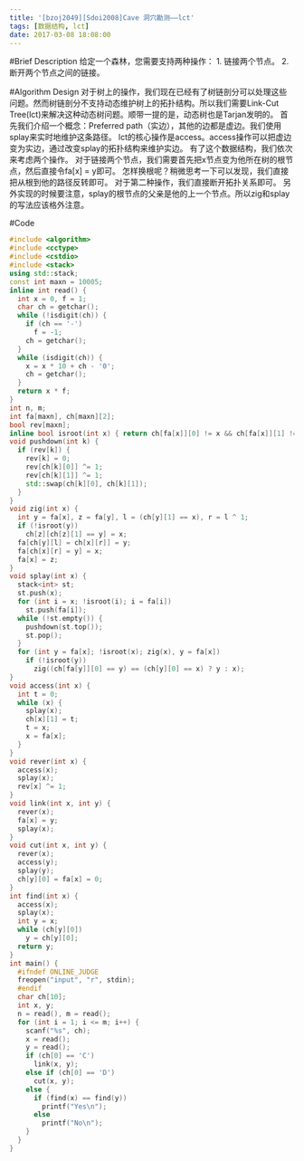 ```yaml
---
title: '[bzoj2049][Sdoi2008]Cave 洞穴勘测——lct'
tags: [数据结构, lct]
date: 2017-03-08 18:08:00
---
```


#Brief Description
给定一个森林，您需要支持两种操作：
1\. 链接两个节点。
2\. 断开两个节点之间的链接。

#Algorithm Design 
对于树上的操作，我们现在已经有了树链剖分可以处理这些问题。然而树链剖分不支持动态维护树上的拓扑结构。所以我们需要Link-Cut Tree(lct)来解决这种动态树问题。顺带一提的是，动态树也是Tarjan发明的。
首先我们介绍一个概念：Preferred path（实边），其他的边都是虚边。我们使用splay来实时地维护这条路径。
lct的核心操作是access。access操作可以把虚边变为实边，通过改变splay的拓扑结构来维护实边。
有了这个数据结构，我们依次来考虑两个操作。
对于链接两个节点，我们需要首先把x节点变为他所在树的根节点，然后直接令fa[x] = y即可。
怎样换根呢？稍微思考一下可以发现，我们直接把从根到他的路径反转即可。
对于第二种操作，我们直接断开拓扑关系即可。
另外实现的时候要注意，splay的根节点的父亲是他的上一个节点。所以zig和splay的写法应该格外注意。

#Code
```cpp
#include <algorithm>
#include <cctype>
#include <cstdio>
#include <stack>
using std::stack;
const int maxn = 10005;
inline int read() {
  int x = 0, f = 1;
  char ch = getchar();
  while (!isdigit(ch)) {
    if (ch == '-')
      f = -1;
    ch = getchar();
  }
  while (isdigit(ch)) {
    x = x * 10 + ch - '0';
    ch = getchar();
  }
  return x * f;
}
int n, m;
int fa[maxn], ch[maxn][2];
bool rev[maxn];
inline bool isroot(int x) { return ch[fa[x]][0] != x && ch[fa[x]][1] != x; }
void pushdown(int k) {
  if (rev[k]) {
    rev[k] = 0;
    rev[ch[k][0]] ^= 1;
    rev[ch[k][1]] ^= 1;
    std::swap(ch[k][0], ch[k][1]);
  }
}
void zig(int x) {
  int y = fa[x], z = fa[y], l = (ch[y][1] == x), r = l ^ 1;
  if (!isroot(y))
    ch[z][ch[z][1] == y] = x;
  fa[ch[y][l] = ch[x][r]] = y;
  fa[ch[x][r] = y] = x;
  fa[x] = z;
}
void splay(int x) {
  stack<int> st;
  st.push(x);
  for (int i = x; !isroot(i); i = fa[i])
    st.push(fa[i]);
  while (!st.empty()) {
    pushdown(st.top());
    st.pop();
  }
  for (int y = fa[x]; !isroot(x); zig(x), y = fa[x])
    if (!isroot(y))
      zig((ch[fa[y]][0] == y) == (ch[y][0] == x) ? y : x);
}
void access(int x) {
  int t = 0;
  while (x) {
    splay(x);
    ch[x][1] = t;
    t = x;
    x = fa[x];
  }
}
void rever(int x) {
  access(x);
  splay(x);
  rev[x] ^= 1;
}
void link(int x, int y) {
  rever(x);
  fa[x] = y;
  splay(x);
}
void cut(int x, int y) {
  rever(x);
  access(y);
  splay(y);
  ch[y][0] = fa[x] = 0;
}
int find(int x) {
  access(x);
  splay(x);
  int y = x;
  while (ch[y][0])
    y = ch[y][0];
  return y;
}
int main() {
  #ifndef ONLINE_JUDGE
  freopen("input", "r", stdin);
  #endif
  char ch[10];
  int x, y;
  n = read(), m = read();
  for (int i = 1; i <= m; i++) {
    scanf("%s", ch);
    x = read();
    y = read();
    if (ch[0] == 'C')
      link(x, y);
    else if (ch[0] == 'D')
      cut(x, y);
    else {
      if (find(x) == find(y))
        printf("Yes\n");
      else
        printf("No\n");
    }
  }
}
```